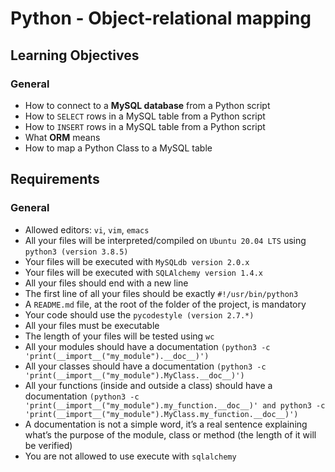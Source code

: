 # Python - Object-relational mapping

## Learning Objectives

### General
- How to connect to a **MySQL database** from a Python script
- How to `SELECT` rows in a MySQL table from a Python script
- How to `INSERT` rows in a MySQL table from a Python script
- What **ORM** means
- How to map a Python Class to a MySQL table

## Requirements
### General
- Allowed editors: `vi`, `vim`, `emacs`
- All your files will be interpreted/compiled on `Ubuntu 20.04 LTS` using `python3 (version 3.8.5)`
- Your files will be executed with `MySQLdb version 2.0.x`
- Your files will be executed with `SQLAlchemy version 1.4.x`
- All your files should end with a new line
- The first line of all your files should be exactly `#!/usr/bin/python3`
- A `README.md` file, at the root of the folder of the project, is mandatory
- Your code should use the `pycodestyle (version 2.7.*)`
- All your files must be executable
- The length of your files will be tested using `wc`
- All your modules should have a documentation `(python3 -c 'print(__import__("my_module").__doc__)')`
- All your classes should have a documentation `(python3 -c 'print(__import__("my_module").MyClass.__doc__)')`
- All your functions (inside and outside a class) should have a documentation `(python3 -c 'print(__import__("my_module").my_function.__doc__)' and python3 -c 'print(__import__("my_module").MyClass.my_function.__doc__)')`
- A documentation is not a simple word, it’s a real sentence explaining what’s the purpose of the module, class or method (the length of it will be verified)
- You are not allowed to use execute with `sqlalchemy`

